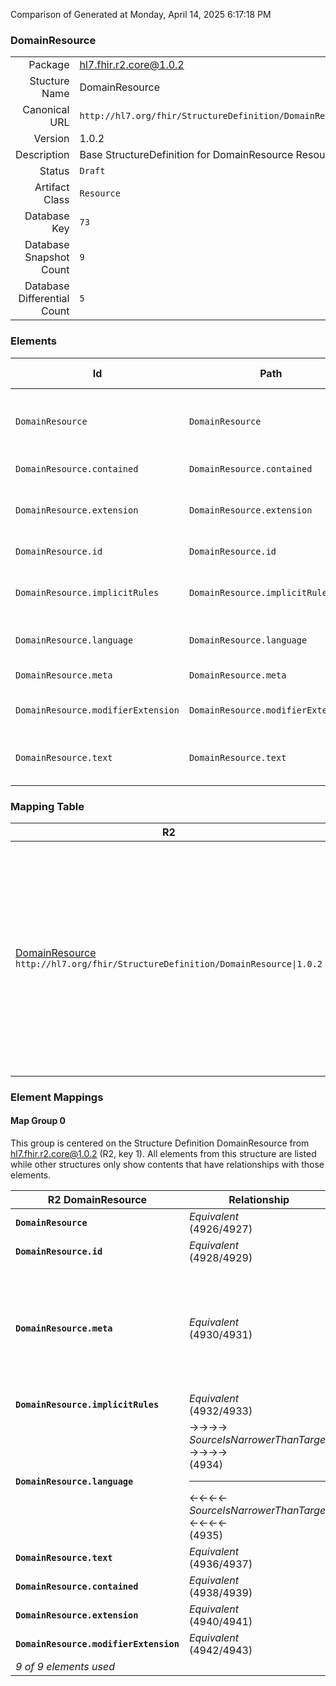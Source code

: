 Comparison of 
Generated at Monday, April 14, 2025 6:17:18 PM

### DomainResource

|      |     |
| ---: | --- |
| Package | hl7.fhir.r2.core@1.0.2 |
| Stucture Name | DomainResource |
| Canonical URL | `http://hl7.org/fhir/StructureDefinition/DomainResource` |
| Version | 1.0.2 |
| Description | Base StructureDefinition for DomainResource Resource |
| Status | `Draft` |
| Artifact Class | `Resource` |
| Database Key | `73` |
| Database Snapshot Count | `9` |
| Database Differential Count | `5` |

### Elements

| Id | Path | Name | Base Path | Short | Cardinality | Collated Type | Binding Strength | Binding Value Set |
| -- | ---- | ---- | --------- | ----- | ----------- | ------------- | ---------------- | ----------------- |
| `DomainResource` | `DomainResource` | `DomainResource` | DomainResource | A resource with narrative, extensions, and contained resources | 0..* | DomainResource |  |  |
| `DomainResource.contained` | `DomainResource.contained` | `contained` |  | Contained, inline Resources | 0..* | Resource |  |  |
| `DomainResource.extension` | `DomainResource.extension` | `extension` |  | Additional Content defined by implementations | 0..* | Extension |  |  |
| `DomainResource.id` | `DomainResource.id` | `id` | Resource.id | Logical id of this artifact | 0..1 | id |  |  |
| `DomainResource.implicitRules` | `DomainResource.implicitRules` | `implicitRules` | Resource.implicitRules | A set of rules under which this content was created | 0..1 | uri |  |  |
| `DomainResource.language` | `DomainResource.language` | `language` | Resource.language | Language of the resource content | 0..1 | code | `Required` | `http://tools.ietf.org/html/bcp47` |
| `DomainResource.meta` | `DomainResource.meta` | `meta` | Resource.meta | Metadata about the resource | 0..1 | Meta |  |  |
| `DomainResource.modifierExtension` | `DomainResource.modifierExtension` | `modifierExtension` |  | Extensions that cannot be ignored | 0..* | Extension |  |  |
| `DomainResource.text` | `DomainResource.text` | `text` |  | Text summary of the resource, for human interpretation | 0..1 | Narrative |  |  |
### Mapping Table

| R2 | Comparison | R3 | Comparison | R4 | Comparison | R4B | Comparison | R5
| --- | --- | --- | --- | --- | --- | --- | --- | ---
| [DomainResource](/docs/R2/Resources/DomainResource.md)<br/> `http://hl7.org/fhir/StructureDefinition/DomainResource\|1.0.2` | →→→→→→→<br/>`SourceIsNarrowerThanTarget`<br/>- DBKey: `1295`<br/>- Reviewed: `n/a`<br/>- By: `n/a`<br/>- Identical: `False`<br/>→→→→→→→<hr/>←←←←←←←<br/>`Equivalent`<br/>- DBKey: `1296`<br/>- Reviewed: `n/a`<br/>- By: `n/a`<br/>- Identical: `False`<br/>←←←←←←←| [DomainResource](/docs/R3/Resources/DomainResource.md)<br/> `http://hl7.org/fhir/StructureDefinition/DomainResource\|3.0.2` | →→→→→→→<br/>`SourceIsNarrowerThanTarget`<br/>- DBKey: `1303`<br/>- Reviewed: `n/a`<br/>- By: `n/a`<br/>- Identical: `False`<br/>→→→→→→→<hr/>←←←←←←←<br/>`Equivalent`<br/>- DBKey: `1304`<br/>- Reviewed: `n/a`<br/>- By: `n/a`<br/>- Identical: `False`<br/>←←←←←←←| [DomainResource](/docs/R4/Resources/DomainResource.md)<br/> `http://hl7.org/fhir/StructureDefinition/DomainResource\|4.0.1` | →→→→→→→<br/>`Equivalent`<br/>- DBKey: `1471`<br/>- Reviewed: `n/a`<br/>- By: `n/a`<br/>- Identical: `False`<br/>→→→→→→→<hr/>←←←←←←←<br/>`Equivalent`<br/>- DBKey: `1472`<br/>- Reviewed: `n/a`<br/>- By: `n/a`<br/>- Identical: `False`<br/>←←←←←←←| [DomainResource](/docs/R4B/Resources/DomainResource.md)<br/> `http://hl7.org/fhir/StructureDefinition/DomainResource\|4.3.0` | →→→→→→→<br/>`Equivalent`<br/>- DBKey: `1655`<br/>- Reviewed: `n/a`<br/>- By: `n/a`<br/>- Identical: `False`<br/>→→→→→→→<hr/>←←←←←←←<br/>`Equivalent`<br/>- DBKey: `1656`<br/>- Reviewed: `n/a`<br/>- By: `n/a`<br/>- Identical: `False`<br/>←←←←←←←| [DomainResource](/docs/R5/Resources/DomainResource.md)<br/> `http://hl7.org/fhir/StructureDefinition/DomainResource\|5.0.0` 

### Element Mappings


#### Map Group 0

This group is centered on the Structure Definition DomainResource from hl7.fhir.r2.core@1.0.2 (R2, key 1).
All elements from this structure are listed while other structures only show contents that have relationships with those elements.

| R2 DomainResource| Relationship | [R3 DomainResource](/docs/R3/Resources/DomainResource.md)| Relationship | [R4 DomainResource](/docs/R4/Resources/DomainResource.md)| Relationship | [R4B DomainResource](/docs/R4B/Resources/DomainResource.md)| Relationship | [R5 DomainResource](/docs/R5/Resources/DomainResource.md)
| --- | --- | --- | --- | --- | --- | --- | --- | ---
| **`DomainResource`**| _Equivalent_<br/>(4926/4927)| `DomainResource`| _Equivalent_<br/>(13307/13308)| `DomainResource`| _Equivalent_<br/>(26129/26130)| `DomainResource`| _Equivalent_<br/>(40912/40913)| `DomainResource`
| **`DomainResource.id`**| _Equivalent_<br/>(4928/4929)| `DomainResource.id`| _Equivalent_<br/>(13309/13310)| `DomainResource.id`| _Equivalent_<br/>(26131/26132)| `DomainResource.id`| _Equivalent_<br/>(40914/40915)| `DomainResource.id`
| **`DomainResource.meta`**| _Equivalent_<br/>(4930/4931)| `DomainResource.meta`| →→→→ _SourceIsNarrowerThanTarget_ →→→→ <br/>(13311)<hr/>←←←← _SourceIsBroaderThanTarget_ ←←←← <br/>(13312)| `DomainResource.meta`| _Equivalent_<br/>(26133/26134)| `DomainResource.meta`| _Equivalent_<br/>(40916/40917)| `DomainResource.meta`
| **`DomainResource.implicitRules`**| _Equivalent_<br/>(4932/4933)| `DomainResource.implicitRules`| _Equivalent_<br/>(13313/13314)| `DomainResource.implicitRules`| _Equivalent_<br/>(26135/26136)| `DomainResource.implicitRules`| _Equivalent_<br/>(40918/40919)| `DomainResource.implicitRules`
| **`DomainResource.language`**| →→→→ _SourceIsNarrowerThanTarget_ →→→→ <br/>(4934)<hr/>←←←← _SourceIsNarrowerThanTarget_ ←←←← <br/>(4935)| `DomainResource.language`| →→→→ _SourceIsNarrowerThanTarget_ →→→→ <br/>(13315)<hr/>←←←← _SourceIsNarrowerThanTarget_ ←←←← <br/>(13316)| `DomainResource.language`| _Equivalent_<br/>(26137/26138)| `DomainResource.language`| _Equivalent_<br/>(40920/40921)| `DomainResource.language`
| **`DomainResource.text`**| _Equivalent_<br/>(4936/4937)| `DomainResource.text`| _Equivalent_<br/>(13317/13318)| `DomainResource.text`| _Equivalent_<br/>(26139/26140)| `DomainResource.text`| _Equivalent_<br/>(40922/40923)| `DomainResource.text`
| **`DomainResource.contained`**| _Equivalent_<br/>(4938/4939)| `DomainResource.contained`| _Equivalent_<br/>(13319/13320)| `DomainResource.contained`| _Equivalent_<br/>(26141/26142)| `DomainResource.contained`| _Equivalent_<br/>(40924/40925)| `DomainResource.contained`
| **`DomainResource.extension`**| _Equivalent_<br/>(4940/4941)| `DomainResource.extension`| _Equivalent_<br/>(13321/13322)| `DomainResource.extension`| _Equivalent_<br/>(26143/26144)| `DomainResource.extension`| _Equivalent_<br/>(40926/40927)| `DomainResource.extension`
| **`DomainResource.modifierExtension`**| _Equivalent_<br/>(4942/4943)| `DomainResource.modifierExtension`| _Equivalent_<br/>(13323/13324)| `DomainResource.modifierExtension`| _Equivalent_<br/>(26145/26146)| `DomainResource.modifierExtension`| _Equivalent_<br/>(40928/40929)| `DomainResource.modifierExtension`
| *9 of 9 elements used* | | *9 of 9 elements used* | | *9 of 9 elements used* | | *9 of 9 elements used* | | *9 of 9 elements used* 

